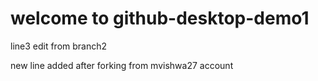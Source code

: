 # welcome to github-desktop-demo1

line3 edit from branch2

new line added after forking from mvishwa27 account
